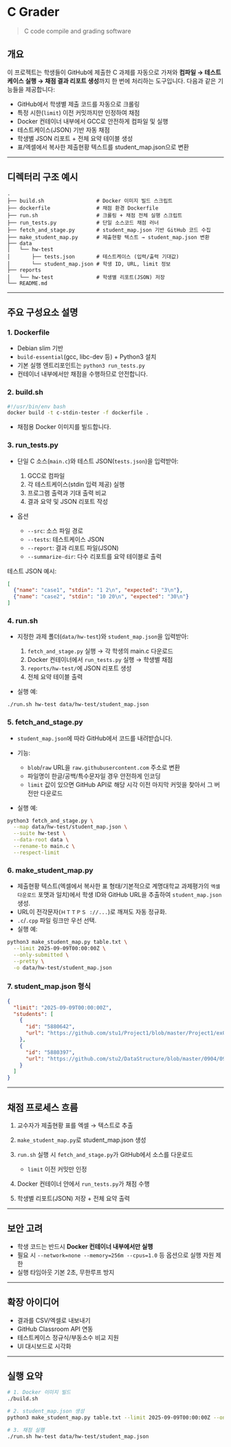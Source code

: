 # C Grader

> C code compile and grading software

## 개요

이 프로젝트는 학생들이 GitHub에 제출한 C 과제를 자동으로 가져와 **컴파일 → 테스트케이스 실행 → 채점 결과 리포트 생성**까지 한 번에 처리하는 도구입니다.
다음과 같은 기능들을 제공합니다:

* GitHub에서 학생별 제출 코드를 자동으로 크롤링
* 특정 시한(`limit`) 이전 커밋까지만 인정하여 채점
* Docker 컨테이너 내부에서 GCC로 안전하게 컴파일 및 실행
* 테스트케이스(JSON) 기반 자동 채점
* 학생별 JSON 리포트 + 전체 요약 테이블 생성
* 표/엑셀에서 복사한 제출현황 텍스트를 student\_map.json으로 변환

---

## 디렉터리 구조 예시

```
.
├── build.sh                 # Docker 이미지 빌드 스크립트
├── dockerfile               # 채점 환경 Dockerfile
├── run.sh                   # 크롤링 + 채점 전체 실행 스크립트
├── run_tests.py             # 단일 소스코드 채점 러너
├── fetch_and_stage.py       # student_map.json 기반 GitHub 코드 수집
├── make_student_map.py      # 제출현황 텍스트 → student_map.json 변환
├── data
│   └── hw-test
│       ├── tests.json       # 테스트케이스 (입력/출력 기대값)
│       └── student_map.json # 학생 ID, URL, limit 정보
├── reports
│   └── hw-test              # 학생별 리포트(JSON) 저장
└── README.md
```

---

## 주요 구성요소 설명

### 1. Dockerfile

* Debian slim 기반
* `build-essential`(gcc, libc-dev 등) + Python3 설치
* 기본 실행 엔트리포인트는 `python3 run_tests.py`
* 컨테이너 내부에서만 채점을 수행하므로 안전합니다.

### 2. build.sh

```bash
#!/usr/bin/env bash
docker build -t c-stdin-tester -f dockerfile .
```

* 채점용 Docker 이미지를 빌드합니다.

### 3. run\_tests.py

* 단일 C 소스(`main.c`)와 테스트 JSON(`tests.json`)을 입력받아:

  1. GCC로 컴파일
  2. 각 테스트케이스(stdin 입력 제공) 실행
  3. 프로그램 출력과 기대 출력 비교
  4. 결과 요약 및 JSON 리포트 작성
* 옵션

  * `--src`: 소스 파일 경로
  * `--tests`: 테스트케이스 JSON
  * `--report`: 결과 리포트 파일(JSON)
  * `--summarize-dir`: 다수 리포트를 요약 테이블로 출력

테스트 JSON 예시:

```json
[
  {"name": "case1", "stdin": "1 2\n", "expected": "3\n"},
  {"name": "case2", "stdin": "10 20\n", "expected": "30\n"}
]
```

### 4. run.sh

* 지정한 과제 폴더(`data/hw-test`)와 `student_map.json`을 입력받아:

  1. `fetch_and_stage.py` 실행 → 각 학생의 main.c 다운로드
  2. Docker 컨테이너에서 `run_tests.py` 실행 → 학생별 채점
  3. `reports/hw-test/`에 JSON 리포트 생성
  4. 전체 요약 테이블 출력
* 실행 예:

```bash
./run.sh hw-test data/hw-test/student_map.json
```

### 5. fetch\_and\_stage.py

* `student_map.json`에 따라 GitHub에서 코드를 내려받습니다.
* 기능:

  * `blob`/`raw` URL을 `raw.githubusercontent.com` 주소로 변환
  * 파일명이 한글/공백/특수문자일 경우 안전하게 인코딩
  * `limit` 값이 있으면 GitHub API로 해당 시각 이전 마지막 커밋을 찾아서 그 버전만 다운로드
* 실행 예:

```bash
python3 fetch_and_stage.py \
  --map data/hw-test/student_map.json \
  --suite hw-test \
  --data-root data \
  --rename-to main.c \
  --respect-limit
```

### 6. make\_student\_map.py

* 제출현황 텍스트(엑셀에서 복사한 표 형태/기본적으로 계명대학교 과제평가의 `엑셀 다운로드` 포맷과 일치)에서 학생 ID와 GitHub URL을 추출하여 `student_map.json` 생성.
* URL이 전각문자(`ＨＴＴＰＳ ://...`)로 깨져도 자동 정규화.
* `.c`/`.cpp` 파일 링크만 우선 선택.
* 실행 예:

```bash
python3 make_student_map.py table.txt \
  --limit 2025-09-09T00:00:00Z \
  --only-submitted \
  --pretty \
  -o data/hw-test/student_map.json
```

### 7. student\_map.json 형식

```json
{
  "limit": "2025-09-09T00:00:00Z",
  "students": [
    {
      "id": "5880642",
      "url": "https://github.com/stu1/Project1/blob/master/Project1/ex01.c"
    },
    {
      "id": "5880397",
      "url": "https://github.com/stu2/DataStructure/blob/master/0904/0904.c"
    }
  ]
}
```

---

## 채점 프로세스 흐름

1. 교수자가 제출현황 표를 엑셀 → 텍스트로 추출
2. `make_student_map.py`로 student\_map.json 생성
3. `run.sh` 실행 시 `fetch_and_stage.py`가 GitHub에서 소스를 다운로드

   * `limit` 이전 커밋만 인정
4. Docker 컨테이너 안에서 `run_tests.py`가 채점 수행
5. 학생별 리포트(JSON) 저장 + 전체 요약 출력

---

## 보안 고려

* 학생 코드는 반드시 **Docker 컨테이너 내부에서만 실행**
* 필요 시 `--network=none --memory=256m --cpus=1.0` 등 옵션으로 실행 자원 제한
* 실행 타임아웃 기본 2초, 무한루프 방지

---

## 확장 아이디어

* 결과를 CSV/엑셀로 내보내기
* GitHub Classroom API 연동
* 테스트케이스 정규식/부동소수 비교 지원
* UI 대시보드로 시각화

---

## 실행 요약

```bash
# 1. Docker 이미지 빌드
./build.sh

# 2. student_map.json 생성
python3 make_student_map.py table.txt --limit 2025-09-09T00:00:00Z --only-submitted --include-nonfile -o data/hw-test/student_map.json

# 3. 채점 실행
./run.sh hw-test data/hw-test/student_map.json
```